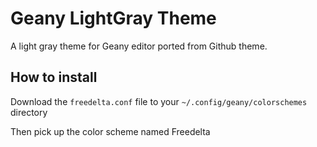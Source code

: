 # Geany LightGray Theme

A light gray theme for Geany editor ported from Github theme.

## How to install

Download the `freedelta.conf` file to your `~/.config/geany/colorschemes` directory

Then pick up the color scheme named Freedelta
